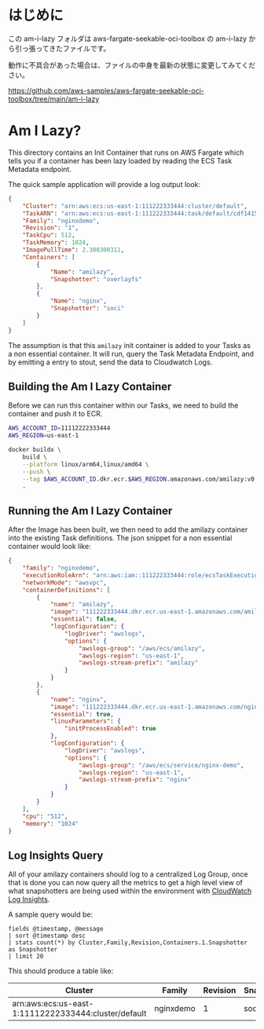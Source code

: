 # はじめに

この am-i-lazy フォルダは aws-fargate-seekable-oci-toolbox の am-i-lazy から引っ張ってきたファイルです。

動作に不具合があった場合は、ファイルの中身を最新の状態に変更してみてください。

https://github.com/aws-samples/aws-fargate-seekable-oci-toolbox/tree/main/am-i-lazy

# Am I Lazy?

This directory contains an Init Container that runs on AWS Fargate which tells
you if a container has been lazy loaded by reading the ECS Task Metadata
endpoint.

The quick sample application will provide a log output look:

```json
{
    "Cluster": "arn:aws:ecs:us-east-1:111222333444:cluster/default",
    "TaskARN": "arn:aws:ecs:us-east-1:111222333444:task/default/cdf1415e0a764dfa9f4f3270f413ea58",
    "Family": "nginxdemo",
    "Revision": "1",
    "TaskCpu": 512,
    "TaskMemory": 1024,
    "ImagePullTime": 2.380300311,
    "Containers": [
        {
            "Name": "amilazy",
            "Snapshotter": "overlayfs"
        },
        {
            "Name": "nginx",
            "Snapshotter": "soci"
        }
    ]
}
```

The assumption is that this `amilazy` init container is added to your Tasks as a
non essential container. It will run, query the Task Metadata Endpoint, and by
emitting a entry to stout, send the data to Cloudwatch Logs.

## Building the Am I Lazy Container

Before we can run this container within our Tasks, we need to build the
container and push it to ECR.

```bash
AWS_ACCOUNT_ID=11112222333444
AWS_REGION=us-east-1

docker buildx \
    build \
    --platform linux/arm64,linux/amd64 \
    --push \
    --tag $AWS_ACCOUNT_ID.dkr.ecr.$AWS_REGION.amazonaws.com/amilazy:v0.1 \
    .
```

## Running the Am I Lazy Container

After the Image has been built, we then need to add the amilazy container into
the existing Task definitions. The json snippet for a non essential container
would look like:

```json
{
    "family": "nginxdemo",
    "executionRoleArn": "arn:aws:iam::111222333444:role/ecsTaskExecutionRole",
    "networkMode": "awsvpc",
    "containerDefinitions": [
        {
            "name": "amilazy",
            "image": "111222333444.dkr.ecr.us-east-1.amazonaws.com/amilazy:v0.2",
            "essential": false,
            "logConfiguration": {
                "logDriver": "awslogs",
                "options": {
                    "awslogs-group": "/aws/ecs/amilazy",
                    "awslogs-region": "us-east-1",
                    "awslogs-stream-prefix": "amilazy"
                }
            }
        },
        {
            "name": "nginx",
            "image": "111222333444.dkr.ecr.us-east-1.amazonaws.com/nginx-demo:latest",
            "essential": true,
            "linuxParameters": {
                "initProcessEnabled": true
            },
            "logConfiguration": {
                "logDriver": "awslogs",
                "options": {
                    "awslogs-group": "/aws/ecs/service/nginx-demo",
                    "awslogs-region": "us-east-1",
                    "awslogs-stream-prefix": "nginx"
                }
            }
        }
    ],
    "cpu": "512",
    "memory": "1024"
}
```

## Log Insights Query

All of your amilazy containers should log to a centralized Log Group, once that
is done you can now query all the metrics to get a high level view of what
snapshotters are being used within the environment with [CloudWatch Log
Insights](https://docs.aws.amazon.com/AmazonCloudWatch/latest/logs/AnalyzingLogData.html).

A sample query would be:

```
fields @timestamp, @message
| sort @timestamp desc
| stats count(*) by Cluster,Family,Revision,Containers.1.Snapshotter as Snapshotter
| limit 20
```

This should produce a table like:

| Cluster                                              | Family    | Revision | Snapshotter | count(*) |
| ---------------------------------------------------- | --------- | -------- | ----------- | -------- |
| arn:aws:ecs:us-east-1:11112222333444:cluster/default | nginxdemo | 1        | soci        | 10       |
